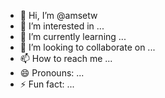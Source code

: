 - 👋 Hi, I’m @amsetw
- 👀 I’m interested in ...
- 🌱 I’m currently learning ...
- 💞️ I’m looking to collaborate on ...
- 📫 How to reach me ...
- 😄 Pronouns: ...
- ⚡ Fun fact: ...

<!---
amsetw/amsetw is a ✨ special ✨ repository because its `README.md` (this file) appears on your GitHub profile.
You can click the Preview link to take a look at your changes.
--->
